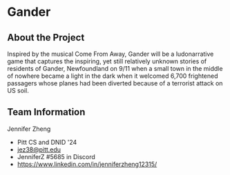 # Gander

## About the Project
Inspired by the musical Come From Away, Gander will be a ludonarrative game that captures the inspiring, yet still relatively unknown stories of residents of Gander, Newfoundland on 9/11 when a small town in the middle of nowhere became a light in the dark when it welcomed 6,700 frightened passagers whose planes had been diverted because of a terrorist attack on US soil.

## Team Information
Jennifer Zheng
* Pitt CS and DNID '24
* jez38@pitt.edu
* JenniferZ #5685 in Discord
* https://www.linkedin.com/in/jenniferzheng12315/
